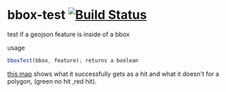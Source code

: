 bbox-test [![Build Status](https://travis-ci.org/calvinmetcalf/bbox-test.svg)](https://travis-ci.org/calvinmetcalf/bbox-test)
===

test if a geojson feature is inside of a bbox


usage

```js
bboxTest(bbox, feature); returns a boolean
```


[this map](https://gist.github.com/calvinmetcalf/d94c2fdf7f72eff7967a) shows what it successfully gets as a hit and what it doesn't for a polygon, (green no hit ,red hit).